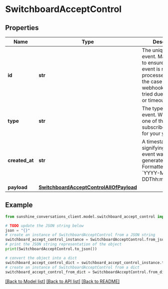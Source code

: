 # SwitchboardAcceptControl


## Properties

Name | Type | Description | Notes
------------ | ------------- | ------------- | -------------
**id** | **str** | The unique ID of the event. May be used to ensure that an event is not processed twice in the case of a webhook that is re-tried due to an error or timeout. | [optional] 
**type** | **str** | The type of the event. Will match one of the subscribed triggers for your [webhook](#operation/CreateWebhook). | [optional] 
**created_at** | **str** | A timestamp signifying when the event was generated. Formatted as &#x60;YYYY-MM-DDThh:mm:ss.SSSZ&#x60;. | [optional] 
**payload** | [**SwitchboardAcceptControlAllOfPayload**](SwitchboardAcceptControlAllOfPayload.md) |  | [optional] 

## Example

```python
from sunshine_conversations_client.model.switchboard_accept_control import SwitchboardAcceptControl

# TODO update the JSON string below
json = "{}"
# create an instance of SwitchboardAcceptControl from a JSON string
switchboard_accept_control_instance = SwitchboardAcceptControl.from_json(json)
# print the JSON string representation of the object
print(SwitchboardAcceptControl.to_json())

# convert the object into a dict
switchboard_accept_control_dict = switchboard_accept_control_instance.to_dict()
# create an instance of SwitchboardAcceptControl from a dict
switchboard_accept_control_from_dict = SwitchboardAcceptControl.from_dict(switchboard_accept_control_dict)
```
[[Back to Model list]](../README.md#documentation-for-models) [[Back to API list]](../README.md#documentation-for-api-endpoints) [[Back to README]](../README.md)


